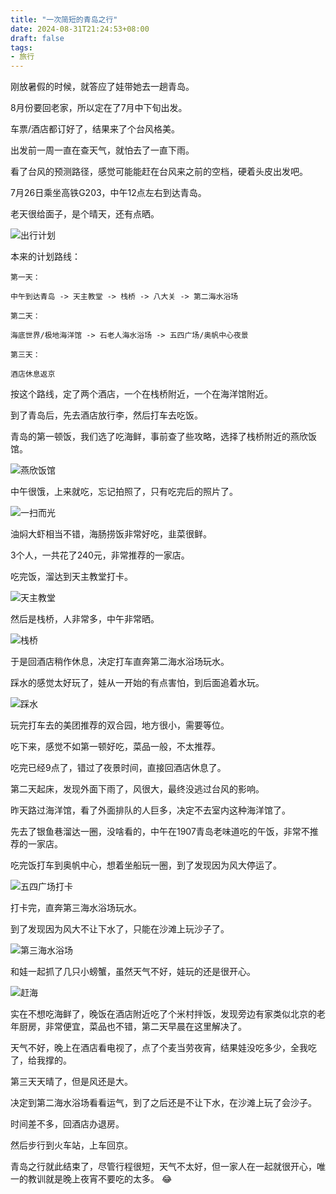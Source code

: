```yaml
---
title: "一次简短的青岛之行"
date: 2024-08-31T21:24:53+08:00
draft: false
tags:
- 旅行
---
```


刚放暑假的时候，就答应了娃带她去一趟青岛。

8月份要回老家，所以定在了7月中下旬出发。

车票/酒店都订好了，结果来了个台风格美。

出发前一周一直在查天气，就怕去了一直下雨。

看了台风的预测路径，感觉可能能赶在台风来之前的空档，硬着头皮出发吧。

7月26日乘坐高铁G203，中午12点左右到达青岛。

老天很给面子，是个晴天，还有点晒。

![出行计划](./route.png)

本来的计划路线：

```
第一天：

中午到达青岛 -> 天主教堂 -> 栈桥 -> 八大关 -> 第二海水浴场

第二天：

海底世界/极地海洋馆 -> 石老人海水浴场 -> 五四广场/奥帆中心夜景

第三天：

酒店休息返京
```

按这个路线，定了两个酒店，一个在栈桥附近，一个在海洋馆附近。

到了青岛后，先去酒店放行李，然后打车去吃饭。

青岛的第一顿饭，我们选了吃海鲜，事前查了些攻略，选择了栈桥附近的燕欣饭馆。

![燕欣饭馆](./yanxin.png)

中午很饿，上来就吃，忘记拍照了，只有吃完后的照片了。

![一扫而光](./chiwan.png)

油焖大虾相当不错，海肠捞饭非常好吃，韭菜很鲜。

3个人，一共花了240元，非常推荐的一家店。

吃完饭，溜达到天主教堂打卡。

![天主教堂](./jiaotang.png)

然后是栈桥，人非常多，中午非常晒。

![栈桥](./zhanqiao.png)

于是回酒店稍作休息，决定打车直奔第二海水浴场玩水。

踩水的感觉太好玩了，娃从一开始的有点害怕，到后面追着水玩。

![踩水](./caishui.png)

玩完打车去的美团推荐的双合园，地方很小，需要等位。

吃下来，感觉不如第一顿好吃，菜品一般，不太推荐。

吃完已经9点了，错过了夜景时间，直接回酒店休息了。

第二天起床，发现外面下雨了，风很大，最终没逃过台风的影响。

昨天路过海洋馆，看了外面排队的人巨多，决定不去室内这种海洋馆了。

先去了银鱼巷溜达一圈，没啥看的，中午在1907青岛老味道吃的午饭，非常不推荐的一家店。

吃完饭打车到奥帆中心，想着坐船玩一圈，到了发现因为风大停运了。

![五四广场打卡](./wusiguangchang.png)

打卡完，直奔第三海水浴场玩水。

到了发现因为风大不让下水了，只能在沙滩上玩沙子了。

![第三海水浴场](./disanhaishuiyuchang.png)

和娃一起抓了几只小螃蟹，虽然天气不好，娃玩的还是很开心。

![赶海](./pangxie.png)

实在不想吃海鲜了，晚饭在酒店附近吃了个米村拌饭，发现旁边有家类似北京的老年厨房，非常便宜，菜品也不错，第二天早晨在这里解决了。

天气不好，晚上在酒店看电视了，点了个麦当劳夜宵，结果娃没吃多少，全我吃了，给我撑的。

第三天天晴了，但是风还是大。

决定到第二海水浴场看看运气，到了之后还是不让下水，在沙滩上玩了会沙子。

时间差不多，回酒店办退房。

然后步行到火车站，上车回京。

青岛之行就此结束了，尽管行程很短，天气不太好，但一家人在一起就很开心，唯一的教训就是晚上夜宵不要吃的太多。 😂